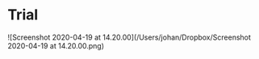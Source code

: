# Trial

![Screenshot 2020-04-19 at 14.20.00](/Users/johan/Dropbox/Screenshot 2020-04-19 at 14.20.00.png)